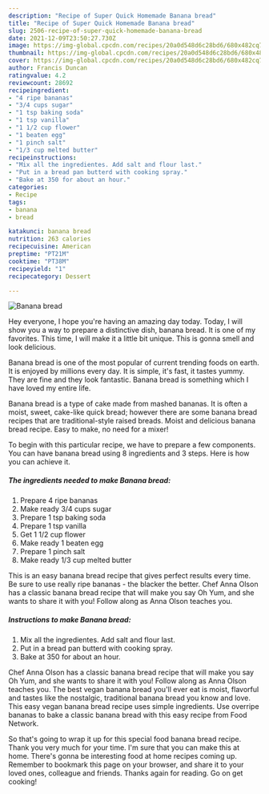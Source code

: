 ```yaml
---
description: "Recipe of Super Quick Homemade Banana bread"
title: "Recipe of Super Quick Homemade Banana bread"
slug: 2506-recipe-of-super-quick-homemade-banana-bread
date: 2021-12-09T23:50:27.730Z
image: https://img-global.cpcdn.com/recipes/20a0d548d6c28bd6/680x482cq70/banana-bread-recipe-main-photo.jpg
thumbnail: https://img-global.cpcdn.com/recipes/20a0d548d6c28bd6/680x482cq70/banana-bread-recipe-main-photo.jpg
cover: https://img-global.cpcdn.com/recipes/20a0d548d6c28bd6/680x482cq70/banana-bread-recipe-main-photo.jpg
author: Francis Duncan
ratingvalue: 4.2
reviewcount: 28692
recipeingredient:
- "4 ripe bananas"
- "3/4 cups sugar"
- "1 tsp baking soda"
- "1 tsp vanilla"
- "1 1/2 cup flower"
- "1 beaten egg"
- "1 pinch salt"
- "1/3 cup melted butter"
recipeinstructions:
- "Mix all the ingredientes. Add salt and flour last."
- "Put in a bread pan butterd with cooking spray."
- "Bake at 350 for about an hour."
categories:
- Recipe
tags:
- banana
- bread

katakunci: banana bread 
nutrition: 263 calories
recipecuisine: American
preptime: "PT21M"
cooktime: "PT38M"
recipeyield: "1"
recipecategory: Dessert

---
```



![Banana bread](https://img-global.cpcdn.com/recipes/20a0d548d6c28bd6/680x482cq70/banana-bread-recipe-main-photo.jpg)

Hey everyone, I hope you're having an amazing day today. Today, I will show you a way to prepare a distinctive dish, banana bread. It is one of my favorites. This time, I will make it a little bit unique. This is gonna smell and look delicious.

Banana bread is one of the most popular of current trending foods on earth. It is enjoyed by millions every day. It is simple, it's fast, it tastes yummy. They are fine and they look fantastic. Banana bread is something which I have loved my entire life.

Banana bread is a type of cake made from mashed bananas. It is often a moist, sweet, cake-like quick bread; however there are some banana bread recipes that are traditional-style raised breads. Moist and delicious banana bread recipe. Easy to make, no need for a mixer!


To begin with this particular recipe, we have to prepare a few components. You can have banana bread using 8 ingredients and 3 steps. Here is how you can achieve it.

<!--inarticleads1-->

##### The ingredients needed to make Banana bread:

1. Prepare 4 ripe bananas
1. Make ready 3/4 cups sugar
1. Prepare 1 tsp baking soda
1. Prepare 1 tsp vanilla
1. Get 1 1/2 cup flower
1. Make ready 1 beaten egg
1. Prepare 1 pinch salt
1. Make ready 1/3 cup melted butter


This is an easy banana bread recipe that gives perfect results every time. Be sure to use really ripe bananas - the blacker the better. Chef Anna Olson has a classic banana bread recipe that will make you say Oh Yum, and she wants to share it with you! Follow along as Anna Olson teaches you. 

<!--inarticleads2-->

##### Instructions to make Banana bread:

1. Mix all the ingredientes. Add salt and flour last.
1. Put in a bread pan butterd with cooking spray.
1. Bake at 350 for about an hour.


Chef Anna Olson has a classic banana bread recipe that will make you say Oh Yum, and she wants to share it with you! Follow along as Anna Olson teaches you. The best vegan banana bread you'll ever eat is moist, flavorful and tastes like the nostalgic, traditional banana bread you know and love. This easy vegan banana bread recipe uses simple ingredients. Use overripe bananas to bake a classic banana bread with this easy recipe from Food Network. 

So that's going to wrap it up for this special food banana bread recipe. Thank you very much for your time. I'm sure that you can make this at home. There's gonna be interesting food at home recipes coming up. Remember to bookmark this page on your browser, and share it to your loved ones, colleague and friends. Thanks again for reading. Go on get cooking!
